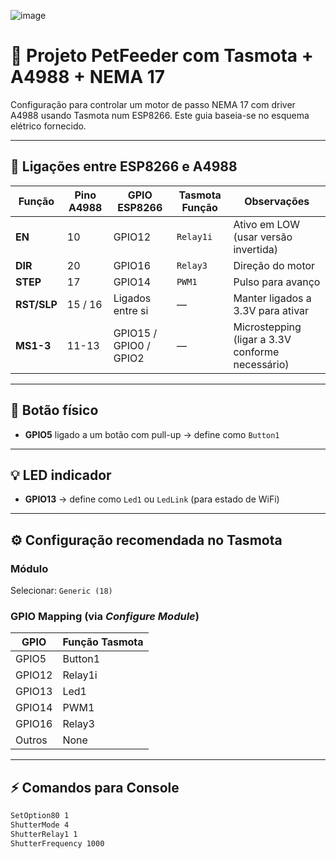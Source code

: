 ![image](https://github.com/user-attachments/assets/712fe52d-aa97-4563-a182-6d9866436fe2)


# 🐾 Projeto PetFeeder com Tasmota + A4988 + NEMA 17

Configuração para controlar um motor de passo NEMA 17 com driver A4988 usando Tasmota num ESP8266. Este guia baseia-se no esquema elétrico fornecido.

---

## 📌 Ligações entre ESP8266 e A4988

| Função     | Pino A4988 | GPIO ESP8266 | Tasmota Função | Observações                      |
|------------|------------|---------------|----------------|----------------------------------|
| **EN**     | 10         | GPIO12        | `Relay1i`      | Ativo em LOW (usar versão invertida) |
| **DIR**    | 20         | GPIO16        | `Relay3`       | Direção do motor                |
| **STEP**   | 17         | GPIO14        | `PWM1`         | Pulso para avanço               |
| **RST/SLP**| 15 / 16    | Ligados entre si | —            | Manter ligados a 3.3V para ativar |
| **MS1-3**  | 11-13      | GPIO15 / GPIO0 / GPIO2 | —    | Microstepping (ligar a 3.3V conforme necessário) |

---

## 🔘 Botão físico

- **GPIO5** ligado a um botão com pull-up → define como `Button1`

---

## 💡 LED indicador

- **GPIO13** → define como `Led1` ou `LedLink` (para estado de WiFi)

---

## ⚙️ Configuração recomendada no Tasmota

### Módulo
Selecionar: `Generic (18)`

### GPIO Mapping (via *Configure Module*)

| GPIO   | Função Tasmota |
|--------|----------------|
| GPIO5  | Button1        |
| GPIO12 | Relay1i        |
| GPIO13 | Led1           |
| GPIO14 | PWM1           |
| GPIO16 | Relay3         |
| Outros | None           |

---

## ⚡ Comandos para Console

```bash
SetOption80 1
ShutterMode 4
ShutterRelay1 1
ShutterFrequency 1000
